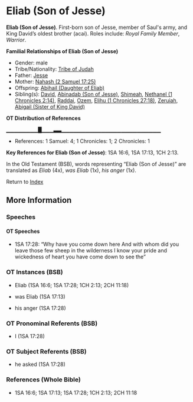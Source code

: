 # Eliab (Son of Jesse)
**Eliab (Son of Jesse)**. 
First-born son of Jesse, member of Saul's army, and King David’s oldest brother (acai). 
Roles include: 
_Royal Family Member_, _Warrior_. 




**Familial Relationships of Eliab (Son of Jesse)**


* Gender: male
* Tribe/Nationality: [Tribe of Judah](../../../groups/md/acai/Judah.md)
* Father: [Jesse](Jesse.md)
* Mother: [Nahash (2 Samuel 17:25)](Nahash.3.md)
* Offspring: [Abihail (Daughter of Eliab)](Abihail.4.md)
* Sibling(s): [David](David.md), [Abinadab (Son of Jesse)](Abinadab.3.md), [Shimeah](Shimeah.2.md), [Nethanel (1 Chronicles 2:14)](Nethanel.2.md), [Raddai](Raddai.md), [Ozem](Ozem.md), [Elihu (1 Chronicles 27:18)](Elihu.4.md), [Zeruiah](Zeruiah.md), [Abigail (Sister of King David)](Abigail.2.md)


**OT Distribution of References**

▁▁▁▁▁▁▁▁█▁▁▁▃▃▁▁▁▁▁▁▁▁▁▁▁▁▁▁▁▁▁▁▁▁▁▁▁▁▁
* References: 1 Samuel: 4; 1 Chronicles: 1; 2 Chronicles: 1



**Key References for Eliab (Son of Jesse)**: 
1SA 16:6, 1SA 17:13, 1CH 2:13. 


In the Old Testament (BSB), words representing “Eliab (Son of Jesse)” are translated as 
*Eliab* (4x), *was Eliab* (1x), *his anger* (1x). 




Return to [Index](00-Index.md)

## More Information

### Speeches

#### OT Speeches

* 1SA 17:28: “Why have you come down here And with whom did you leave those few sheep in the wilderness I know your pride and wickedness of heart you have come down to see the”

### OT Instances (BSB)

* Eliab (1SA 16:6; 1SA 17:28; 1CH 2:13; 2CH 11:18)

* was Eliab (1SA 17:13)

* his anger (1SA 17:28)



### OT Pronominal Referents (BSB)

* I (1SA 17:28)



### OT Subject Referents (BSB)

* he asked (1SA 17:28)



### References (Whole Bible)

* 1SA 16:6; 1SA 17:13; 1SA 17:28; 1CH 2:13; 2CH 11:18




